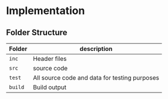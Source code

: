 # Implementation

## Folder Structure
Folder        | description
--------------| ----------------------------------------------
`inc`         |  Header files
`src`         | source code 
`test`        | All source code and data for testing purposes
`build`       | Build output 
